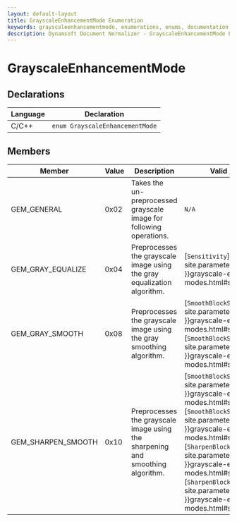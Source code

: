 ```yaml
---
layout: default-layout
title: GrayscaleEnhancementMode Enumeration
keywords: grayscaleenhancementmode, enumerations, enums, documentation
description: Dynamsoft Document Normalizer - GrayscaleEnhancementMode Enumeration
---
```


# GrayscaleEnhancementMode

## Declarations

| Language | Declaration |
| -------- | ----------- |
| C/C++ | `enum GrayscaleEnhancementMode` |

## Members

| Member | Value | Description | Valid Arguments |
| ------ | ----- | ----------- | --------------- |
| GEM_GENERAL | 0x02 | Takes the un-preprocessed grayscale image for following operations. | `N/A` |
| GEM_GRAY_EQUALIZE | 0x04 | Preprocesses the grayscale image using the gray equalization algorithm. | [`Sensitivity`]({{ site.parameters_reference }}grayscale-enhancement-modes.html#sensitivity) |
| GEM_GRAY_SMOOTH | 0x08 | Preprocesses the grayscale image using the gray smoothing algorithm. | [`SmoothBlockSizeX`]({{ site.parameters_reference }}grayscale-enhancement-modes.html#smoothblocksizex)<br>[`SmoothBlockSizeY`]({{ site.parameters_reference }}grayscale-enhancement-modes.html#smoothblocksizey) |
| GEM_SHARPEN_SMOOTH | 0x10 | Preprocesses the grayscale image using the sharpening and smoothing algorithm. | [`SmoothBlockSizeX`]({{ site.parameters_reference }}grayscale-enhancement-modes.html#smoothblocksizex)<br>[`SmoothBlockSizeY`]({{ site.parameters_reference }}grayscale-enhancement-modes.html#smoothblocksizey)<br>[`SharpenBlockSizeX`]({{ site.parameters_reference }}grayscale-enhancement-modes.html#sharpenblocksizex)<br>[`SharpenBlockSizeY`]({{ site.parameters_reference }}grayscale-enhancement-modes.html#sharpenblocksizey) |
